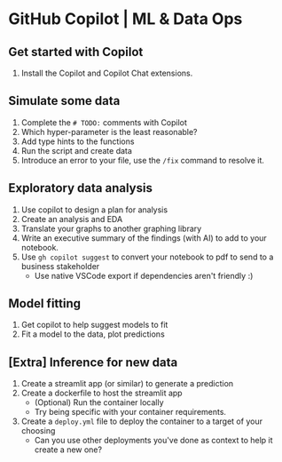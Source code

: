 # GitHub Copilot | ML & Data Ops

## Get started with Copilot

1. Install the Copilot and Copilot Chat extensions.

## Simulate some data

1. Complete the `# TODO:` comments with Copilot
1. Which hyper-parameter is the least reasonable?
1. Add type hints to the functions
1. Run the script and create data
1. Introduce an error to your file, use the `/fix` command to resolve it.

## Exploratory data analysis

1. Use copilot to design a plan for analysis
1. Create an analysis and EDA
1. Translate your graphs to another graphing library
1. Write an executive summary of the findings (with AI) to add to your notebook.
1. Use `gh copilot suggest` to convert your notebook to pdf to send to a business stakeholder
    - Use native VSCode export if dependencies aren't friendly :)

## Model fitting

1. Get copilot to help suggest models to fit
1. Fit a model to the data, plot predictions

## [Extra] Inference for new data

1. Create a streamlit app (or similar) to generate a prediction
1. Create a dockerfile to host the streamlit app
    - (Optional) Run the container locally
    - Try being specific with your container requirements.
1. Create a `deploy.yml` file to deploy the container to a target of your choosing
    - Can you use other deployments you've done as context to help it create a new one?
